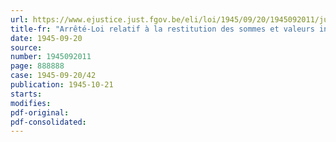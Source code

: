 ```yaml
---
url: https://www.ejustice.just.fgov.be/eli/loi/1945/09/20/1945092011/justel
title-fr: "Arrêté-Loi relatif à la restitution des sommes et valeurs indûment attribuées à certaines personnes par l'autorité occupante"
date: 1945-09-20
source:
number: 1945092011
page: 888888
case: 1945-09-20/42
publication: 1945-10-21
starts:
modifies:
pdf-original:
pdf-consolidated:
---
```


